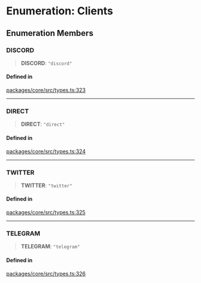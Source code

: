 # Enumeration: Clients

## Enumeration Members

### DISCORD

> **DISCORD**: `"discord"`

#### Defined in

[packages/core/src/types.ts:323](https://github.com/ai16z/eliza/blob/main/packages/core/src/types.ts#L323)

***

### DIRECT

> **DIRECT**: `"direct"`

#### Defined in

[packages/core/src/types.ts:324](https://github.com/ai16z/eliza/blob/main/packages/core/src/types.ts#L324)

***

### TWITTER

> **TWITTER**: `"twitter"`

#### Defined in

[packages/core/src/types.ts:325](https://github.com/ai16z/eliza/blob/main/packages/core/src/types.ts#L325)

***

### TELEGRAM

> **TELEGRAM**: `"telegram"`

#### Defined in

[packages/core/src/types.ts:326](https://github.com/ai16z/eliza/blob/main/packages/core/src/types.ts#L326)
